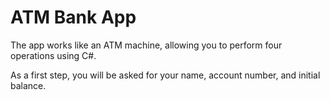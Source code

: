 # ATM Bank App

The app works like an ATM machine, allowing you to perform four operations using C#.

As a first step, you will be asked for your name, account number, and initial balance.


